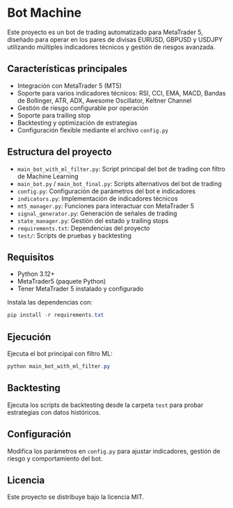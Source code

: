 # Bot Machine

Este proyecto es un bot de trading automatizado para MetaTrader 5, diseñado para operar en los pares de divisas EURUSD, GBPUSD y USDJPY utilizando múltiples indicadores técnicos y gestión de riesgos avanzada.

## Características principales
- Integración con MetaTrader 5 (MT5)
- Soporte para varios indicadores técnicos: RSI, CCI, EMA, MACD, Bandas de Bollinger, ATR, ADX, Awesome Oscillator, Keltner Channel
- Gestión de riesgo configurable por operación
- Soporte para trailing stop
- Backtesting y optimización de estrategias
- Configuración flexible mediante el archivo `config.py`

## Estructura del proyecto
- `main_bot_with_ml_filter.py`: Script principal del bot de trading con filtro de Machine Learning
- `main_bot.py` / `main_bot_final.py`: Scripts alternativos del bot de trading
- `config.py`: Configuración de parámetros del bot e indicadores
- `indicators.py`: Implementación de indicadores técnicos
- `mt5_manager.py`: Funciones para interactuar con MetaTrader 5
- `signal_generator.py`: Generación de señales de trading
- `state_manager.py`: Gestión del estado y trailing stops
- `requirements.txt`: Dependencias del proyecto
- `test/`: Scripts de pruebas y backtesting

## Requisitos
- Python 3.12+
- MetaTrader5 (paquete Python)
- Tener MetaTrader 5 instalado y configurado

Instala las dependencias con:
```powershell
pip install -r requirements.txt
```

## Ejecución
Ejecuta el bot principal con filtro ML:
```powershell
python main_bot_with_ml_filter.py
```

## Backtesting
Ejecuta los scripts de backtesting desde la carpeta `test` para probar estrategias con datos históricos.

## Configuración
Modifica los parámetros en `config.py` para ajustar indicadores, gestión de riesgo y comportamiento del bot.

## Licencia
Este proyecto se distribuye bajo la licencia MIT.

